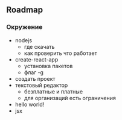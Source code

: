 ## Roadmap
### Окружение
 - nodejs
   - где скачать
   - как проверить что работает
 - create-react-app
   - установка пакетов
   - флаг -g
 - создать проект
 - текстовый редактор
   - безплатные и платные
   - для организаций есть ограничения
 - hello world!
 - jsx
